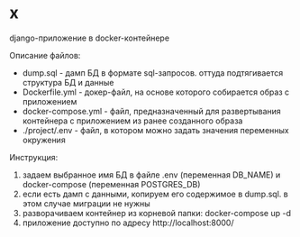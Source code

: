 # x
django-приложение в docker-контейнере

Описание файлов:
  - dump.sql - дамп БД в формате sql-запросов. оттуда подтягивается структура БД и данные
  - Dockerfile.yml - докер-файл, на основе которого собирается образ с приложением
  - docker-compose.yml - файл, предназначенный для развертывания контейнера с приложением из ранее созданного образа
  - ./project/.env - файл, в котором можно задать значения переменных окружения

Инструкция:
  1. задаем выбранное имя БД в файле .env (переменная DB_NAME) и docker-compose (переменная POSTGRES_DB)
  2. если есть дамп с данными, копируем его содержимое в dump.sql. в этом случае миграции не нужны
  3. разворачиваем контейнер из корневой папки: docker-compose up -d
  4. приложение доступно по адресу http://localhost:8000/


